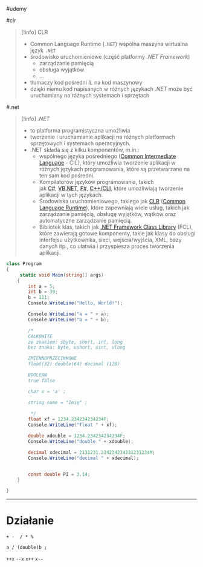 #udemy 

#clr
>[!info] CLR
> - Common Language Runtime (`.NET`) wspólna maszyna wirtualna język `.NET`
> - środowisko uruchomieniowe (część platformy *.NET Framework*)
> 	- zarządzanie pamięcią
> 	- obsługa wyjątków
> 	- ...
> - tłumaczy kod pośredni *IL* na kod maszynowy 
 > - dzięki niemu kod napisanych w różnych językach *.NET* może być uruchamiany na różnych systemach i sprzętach

#.net
> [!info] *.NET*
> -  to platforma programistyczna umożliwia
> 	- tworzenie i uruchamianie aplikacji na różnych platformach sprzętowych i systemach operacyjnych. 
> - .NET składa się z kilku komponentów, m.in.:
> 	- wspólnego języka pośredniego ([Common Intermediate Language](https://www.google.com/search?q=Common%20Intermediate%20Language) - CIL), który umożliwia tworzenie aplikacji w różnych językach programowania, które są przetwarzane na ten sam kod pośredni.
> 	- Kompilatorów języków programowania, takich jak [C#](https://www.google.com/search?q=C%23), [VB.NET](https://www.google.com/search?q=VB.NET), [F#](https://www.google.com/search?q=F%23), [C++/CLI](https://www.google.com/search?q=C%2B%2B%2FCLI), które umożliwiają tworzenie aplikacji w tych językach.
> 	- Środowiska uruchomieniowego, takiego jak [CLR](https://www.google.com/search?q=CLR) ([Common Language Runtime](https://www.google.com/search?q=Common%20Language%20Runtime)), które zapewniają wiele usług, takich jak zarządzanie pamięcią, obsługę wyjątków, wątków oraz automatyczne zarządzanie pamięcią.
> 	- Bibliotek klas, takich jak [.NET Framework Class Library](https://www.google.com/search?q=.NET%20Framework%20Class%20Library) (FCL), które zawierają gotowe komponenty, takie jak klasy do obsługi interfejsu użytkownika, sieci, wejścia/wyjścia, XML, bazy danych itp., co ułatwia i przyspiesza proces tworzenia aplikacji.


```c#
class Program
{
     static void Main(string[] args)
    {
        int a = 5;
        int b = 39;
        b = 111;
        Console.WriteLine("Hello, World!");

        Console.WriteLine("a = " + a);
        Console.WriteLine("b = " + b);

        /* 
        CAŁKOWITE
        ze znakiem: sbyte, short, int, long
        bez znaku: byte, ushort, uint, ulong

        ZMIENNOPRZECINKOWE
        float(32) double(64) decimal (128)

        BOOLEAN
        true false

        char x = 'a' ;

        string name = "Imię" ;
        
         */
        float xf = 1234.234234234234F;
        Console.WriteLine("float " + xf);

        double xdouble = 1234.234234234234F;
        Console.WriteLine("double " + xdouble);

        decimal xdecimal = 2131231.234234234231231234M;
        Console.WriteLine("decimal " + xdecimal);


        const double PI = 3.14;
    }

}
```


---
# Działanie
`+ -  / * %`

`a / (double)b ;`

`++x`  `--x`
`x++` `x--`

